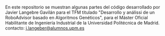 En este repositorio se muestran algunas partes del código desarrollado por Javier Langebre Gavilán para el TFM titulado "Desarrollo y análissi de un RoboAdvisor basado en Algoritmos Genéticos", para el Máster Oficial Habilitante de Ingeniería Industrial de la Universidad Politécnica de Madrid.
contacto: j.langeber@alumnos.upm.es
